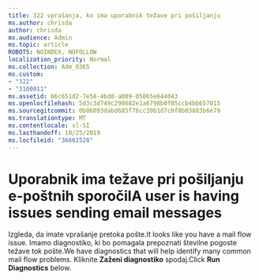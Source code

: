 ```yaml
---
title: 322 vprašanja, ko ima uporabnik težave pri pošiljanju
ms.author: chrisda
author: chrisda
ms.audience: Admin
ms.topic: article
ROBOTS: NOINDEX, NOFOLLOW
localization_priority: Normal
ms.collection: Adm_O365
ms.custom:
- "322"
- "3100011"
ms.assetid: 66c651d2-7e58-4bd8-a009-05065e644043
ms.openlocfilehash: 5d3c3d749c298682e1a6798b0f05ccb4bb657015
ms.sourcegitcommit: 0b06093dabd685f76cc39b1d7c0f8b03883b6e79
ms.translationtype: MT
ms.contentlocale: sl-SI
ms.lasthandoff: 10/25/2019
ms.locfileid: "36661528"
---
```

# <a name="a-user-is-having-issues-sending-email-messages"></a><span data-ttu-id="d3aa8-102">Uporabnik ima težave pri pošiljanju e-poštnih sporočil</span><span class="sxs-lookup"><span data-stu-id="d3aa8-102">A user is having issues sending email messages</span></span>

<span data-ttu-id="d3aa8-103">Izgleda, da imate vprašanje pretoka pošte.</span><span class="sxs-lookup"><span data-stu-id="d3aa8-103">It looks like you have a mail flow issue.</span></span> <span data-ttu-id="d3aa8-104">Imamo diagnostiko, ki bo pomagala prepoznati številne pogoste težave tok pošte.</span><span class="sxs-lookup"><span data-stu-id="d3aa8-104">We have diagnostics that will help identify many common mail flow problems.</span></span> <span data-ttu-id="d3aa8-105">Kliknite **Zaženi diagnostiko** spodaj.</span><span class="sxs-lookup"><span data-stu-id="d3aa8-105">Click **Run Diagnostics** below.</span></span>
